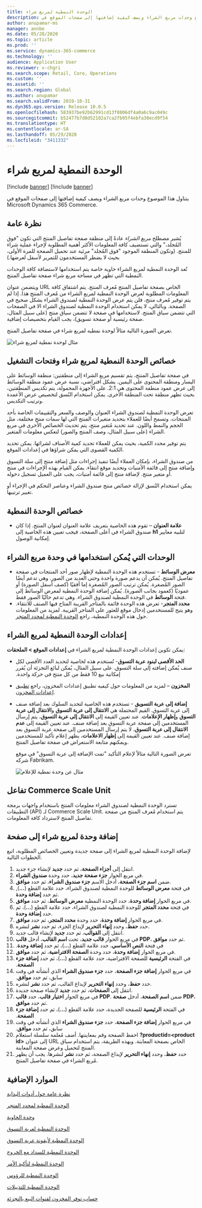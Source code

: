 ```yaml
---
title: الوحدة النمطية لمربع شراء
description: يتناول هذا الموضوع وحدات مربع الشراء ويصف كيفية إضافتها إلى صفحات الموقع في Microsoft Dynamics 365 Commerce.
author: anupamar-ms
manager: annbe
ms.date: 05/28/2020
ms.topic: article
ms.prod: ''
ms.service: dynamics-365-commerce
ms.technology: ''
audience: Application User
ms.reviewer: v-chgri
ms.search.scope: Retail, Core, Operations
ms.custom: ''
ms.assetid: ''
ms.search.region: Global
ms.author: anupamar
ms.search.validFrom: 2019-10-31
ms.dyn365.ops.version: Release 10.0.5
ms.openlocfilehash: 583937be92b62991cd13f0806df4a0a6c9ac049c
ms.sourcegitcommit: b52477b7d0d52102a7ca2fb95f4ebfa30ecd9f54
ms.translationtype: HT
ms.contentlocale: ar-SA
ms.lasthandoff: 05/29/2020
ms.locfileid: "3411332"
---
```

# <a name="buy-box-module"></a>الوحدة النمطية لمربع شراء

[!include [banner](includes/preview-banner.md)]
[!include [banner](includes/banner.md)]

يتناول هذا الموضوع وحدات مربع الشراء ويصف كيفية إضافتها إلى صفحات الموقع في Microsoft Dynamics 365 Commerce.

## <a name="overview"></a>نظرة عامة

يُشير مصطلح *مربع الشراء* عادةً إلى منطقة صفحة تفاصيل المنتج التي تكون "فوق المُجلد،" والتي تستضيف كافة المعلومات الأكثر أهمية المطلوبة لإجراء عملية شراء للمنتج. (وتكون المنطقة الموجود "فوق المُجلد" مرئية عند تحميل الصفحة للمرة الأولى، بحيث لا يضطر المستخدمون للتمرير لأسفل لعرضها.)

تُعد الوحدة النمطية لمربع الشراء حاوية خاصة يتم استخدامها لاستضافة كافة الوحدات النمطية التي تظهر في مساحة مربع شراء صفحة تفاصيل المنتج.

ويتضمن عنوان URL الخاص بصفحة تفاصيل المنتج مُعرف المنتج. يتم اشتقاق كافة المعلومات المطلوبة لعرض الوحدة النمطية لمربع الشراء من مُعرف المنتج هذا. إذا لم يتم توفير مُعرف منتج، فلن يتم عرض الوحدة النمطية لصندوق الشراء بشكل صحيح في الصفحة. وبالتالي، لا يمكن استخدام الوحدة النمطية لصندوق الشراء الا في الصفحات التي تتضمن سياق المنتج. لاستخدامها في صفحة لا تتضمن سياق منتج (على سبيل المثال، صفحة رئيسية أو صفحة تسويق)، يجب القيام بتخصيصات إضافية.

تعرض الصورة التالية مثالاُ لوحدة نمطيه لمربع شراء في صفحة تفاصيل المنتج.

![مثال لوحدة نمطية لمربع شراء](./media/ecommerce-pdp-buybox.PNG)

## <a name="buy-box-module-properties-and-slots"></a>خصائص الوحدة النمطية لمربع شراء وفتحات التشغيل 

في صفحة تفاصيل المنتج، يتم تقسيم مربع الشراء إلى منطقتين: منطقة الوسائط على اليسار ومنطقة المحتوى على اليمين. بشكل افتراضي، نسبة عرض عمود منطقة الوسائط إلى عرض عمود منطقة المحتوى هي 2:1. على الأجهزة المحمولة، يتم تكديس المنطقتين، بحيث تظهر منطقة تحت المنطقة الأخرى. يمكن استخدام النُسق لتخصيص عرض الأعمدة وترتيب التكديس.

تعرض الوحدة النمطية لصندوق الشراء العنوان والوصف والسعر والتقييمات الخاصة بأحد المنتجات. وتسمح أيضًا للعملاء بتحديد متغيرات المنتج التي لها سمات منتج مختلفة، مثل الحجم والنمط واللون. عند تحديد مُتغير منتج، يتم تحديث الخصائص الأخرى في مربع الشراء (على سبيل المثال، وصف المنتج والصور) لتعكس معلومات المتغير. 

يتم توفير محدد الكمية، بحيث يمكن للعملاء تحديد كمية الأصناف لشرائها. يمكن تحديد الكمية القصوى التي يمكن شراؤها في إعدادات الموقع.

من صندوق الشراء، بإمكان العملاء أيضًا تنفيذ إجراءات مثل إضافة منتج إلى سلة التسوق وإضافة منتج إلى قائمة الأمنيات وتحديد موقع انتقاء. يمكن القيام بهذه الإجراءات في منتج أو متغير منتج. لإضافة منتج إلى قائمة أمنيات، يجب على العميل تسجيل دخوله.

يمكن استخدام النُسق لإزالة خصائص منتج صندوق الشراء وعناصر التحكم في الإجراء أو تغيير ترتيبها. 

## <a name="module-properties"></a>خصائص الوحدة النمطية

- **علامة العنوان** – تقوم هذه الخاصية بتعريف علامة العنوان لعنوان المنتج. إذا كان صندوق الشراء في أعلى الصفحة، فيجب تعيين هذه الخاصية إلى **h1** لتلبيه معايير إمكانية الوصول. 

## <a name="modules-that-can-be-used-in-a-buy-box-module"></a>الوحدات التي يُمكن استخدامها في وحدة مربع الشراء

- **معرض الوسائط** - تستخدم هذه الوحدة النمطية لإظهار صور أحد المنتجات في صفحة تفاصيل المنتج. يُمكن أن يدعم صورة واحدة وحتى العديد من الصور. وهي تدعم أيضًا الصور المُصغرة. يُمكن ترتيب الصور المُصغرة إما أفقيًا (كصف أسفل الصورة) أو عموديًا (كعمود بجانب الصورة). يُمكن إضافة الوحدة النمطية لمعرض الوسائط إلى فتحة **الوسائط** في الوحدة النمطية لصندوق الشراء. وهي تدعم حاليًا الصور فقط. 
- **محدد المتجر**- تعرض هذه الوحدة قائمة بالمتاجر القريبة المتاح فيها الصنف للانتقاء. وهو يتيح للمستخدمين إدخال موقع للعثور على المتاجر القريبة. لمزيد من المعلومات حول هذه الوحدة النمطية، راجع [الوحدة النمطية لمحدد المتجر‬](store-selector.md).

## <a name="buy-box-module-settings"></a>إعدادات الوحدة النمطية لمربع الشراء

يمكن تكوين إعدادات الوحدة النمطية لمربع الشراء في **إعدادات الموقع \> الملحقات**:

- **الحد الأقصى لبنود عربة التسوق‬‏‫**- تُستخدم هذه لخاصية لتحديد العدد الأقصى لكل صنف يُمكن إضافته إلى سلة التسوق. على سبيل المثال، يُمكن لبائع التجزئة أن يُقرر إمكانية بيع 10 فقط من كل منتج في حركة واحدة.
- **المخزون** – لمزيد من المعلومات حول كيفيه تطبيق إعدادات المخزون، راجع  [تطبيق إعدادات المخزون](inventory-settings.md).
- **إضافة إلى عربة التسويق** - تستخدم هذه الخاصية لتحديد السلوك بعد إضافة صنف إلى عربة التسوق. القيم المحتملة هي **الانتقال إلى عربة التسوق** و**الانتقال إلى عربة التسوق** و**إظهار الإعلامات**. عند تعيين القيمة إلى **الانتقال إلى عربة التسوق**، يتم إرسال المستخدمين إلى صفحة عربة التسوق بعد إضافة صنف. عند تعيين القيمة إلى **عدم الانتقال إلى عربة التسوق**، لا يتم إرسال المستخدمين إلى صفحة عربة التسوق بعد إضافة صنف. عند تعيين القيمة إلى **إظهار الاعلامات**، يظهر إعلام تأكيد للمستخدمين ويمكنهم متابعة الاستعراض في صفحة تفاصيل المنتج. 

    تعرض الصورة التالية مثالاً لإعلام التأكيد "تمت الإضافة إلى عربة التسوق" في موقع شركه Fabrikam.

    ![مثال عن وحدة نمطية للإعلام](./media/ecommerce-addtocart-notifications.PNG)

## <a name="commerce-scale-unit-interaction"></a>تفاعل Commerce Scale Unit

تسترد الوحدة النمطية لصندوق الشراء معلومات المنتج باستخدام واجهات برمجة التطبيقات (API) لـ Commerce Scale Unit. يتم استخدام مُعرف المنتج من صفحة تفاصيل المنتج لاسترداد كافة المعلومات.

## <a name="add-a-buy-box-module-to-a-page"></a>إضافة وحدة لمربع شراء إلى صفحة

لإضافة الوحدة النمطية لمربع الشراء إلى صفحة جديدة وتعيين الخصائص المطلوبة، اتبع الخطوات التالية.

1. انتقل إلى **أجزاء الصفحة**، ثم حدد **جديد** لإنشاء جزء جديد.
1. في مربع الحوار **جزء صفحة جديد**، حدد وحدة **صندوق الشراء‬**.
1. ضمن **اسم جزء الصفحة**، أدخل الاسم **جزء صندوق الشراء**، ثم حدد **موافق**.
1. في فتحة **معرض الوسائط** للوحدة النمطية لصندوق الشراء، حدد علامة القطع (**...**), ثم حدد **إضافة وحدة**.
1. في مربع الحوار **إضافة وحدة**، حدد الوحدة النمطية **معرض الوسائط**، ثم حدد **موافق**.
1. في فتحة **محدد المتجر** للوحدة النمطية لصندوق الشراء، حدد علامة القطع (**...**)، ثم حدد **إضافة وحدة**.
1. في مربع الحوار **إضافة وحدة**، حدد وحدة ‬‏‫**محدد المتجر‬**، ثم حدد **موافق**.
1. حدد **حفظ**، وحدد **إنهاء التحرير** لإيداع الجزء، ثم حدد **نشر** لنشره.
1. انتقل إلى **القوالب**، ثم حدد **جديد** لإنشاء قالب جديد.
1. في مربع الحوار **قالب جديد**، تحت **اسم القالب**، أدخل **قالب ‎PDP**، ثم حدد **موافق**.
1. في فتحة **النص الأساسي‬‬‏‫**، حدد علامة القطع (**...**)، ثم حدد **إضافة وحدة**.
1. في مربع الحوار **إضافة وحدة**، حدد وحدة **الصفحة الافتراضية‬**، ثم حدد **موافق**.
1. في الفتحة **الرئيسية** للصفحة الافتراضية، حدد علامة القطع (**...**)، ثم حدد **إضافة جزء الصفحة‬‏‫**.
1. في مربع الحوار **إضافة جزء الصفحة‬‏‫**، حدد **جزء صندوق الشراء** الذي أنشأته في وقت سابق، ثم حدد **موافق**.
1. حدد **حفظ**، وحدد **إنهاء التحرير** لإيداع القالب، ثم حدد **نشر** لنشره.
1. انتقل إلى **الصفحات**، ثم حدد **جديد** لإنشاء صفحة جديدة.
1. في مربع الحوار **اختيار قالب**، حدد **قالب PDP**. ضمن **اسم الصفحة**، أدخل **صفحة PDP**، ثم حدد **موافق‏‎**.
1. في الفتحة **الرئيسية** للصفحة الجديدة، حدد علامة القطع (**...**)، ثم حدد **إضافة جزء الصفحة‬‏‫**.
1. في مربع الحوار **إضافة جزء الصفحة‬‏‫**، حدد **جزء صندوق الشراء** الذي أنشأته في وقت سابق، ثم حدد **موافق**.
1. احفظ الصفحة وقم بمعاينتها. أضف مُعلمة سلسلة استعلام **?productid=&lt;product id&gt;** إلى عنوان URL الخاص بصفحة المعاينة. وبهذه الطريقة، يتم استخدام سياق المنتج لتحميل وعرض صفحة المعاينة.
1. حدد **حفظ**، وحدد **إنهاء التحرير** لإيداع الصفحة، ثم حدد **نشر** لنشرها. يجب أن يظهر مُربع الشراء في صفحة تفاصيل المنتج.

## <a name="additional-resources"></a>الموارد الإضافية

[نظرة عامة حول أدوات البداية](starter-kit-overview.md)

[الوحدة النمطية لمحدد المتجر](store-selector.md)

[وحدة الحاوية](add-container-module.md)

[الوحدة النمطية لعربة التسوق](add-cart-module.md)

[الوحدة النمطية لأيقونة عربة التسوق](cart-icon-module.md)

[الوحدة النمطية للسداد مع الخروج](add-checkout-module.md)

[الوحدة النمطية لتأكيد الأمر](order-confirmation-module.md)

[الوحدة النمطية للرؤوس](author-header-module.md)

[الوحدة النمطية للتذييلات‬](author-footer-module.md)

[حساب توفر المخزون لقنوات البيع بالتجزئة](calculated-inventory-retail-channels.md)
